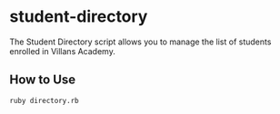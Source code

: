 # student-directory

The Student Directory script allows you to manage the list of students enrolled in Villans Academy.

## How to Use ##

```shell
ruby directory.rb
```
